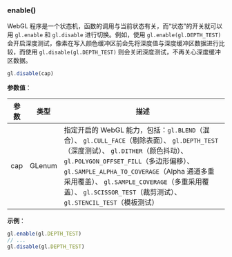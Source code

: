 ### enable()

WebGL 程序是一个状态机，函数的调用与当前状态有关，而“状态”的开关就可以用 `gl.enable` 和 `gl.disable` 进行切换。例如，使用 `gl.enable(gl.DEPTH_TEST)` 会开启深度测试，像素在写入颜色缓冲区前会先将深度值与深度缓冲区数据进行比较，而使用 `gl.disable(gl.DEPTH_TEST)` 则会关闭深度测试，不再关心深度缓冲区数据。

```js
gl.disable(cap)
```

**参数值**：

|参数|类型|描述|
|-|-|-|
|cap|GLenum|指定开启的 WebGL 能力，包括：`gl.BLEND`（混合）、 `gl.CULL_FACE`（剔除表面）、 `gl.DEPTH_TEST`（深度测试）、 `gl.DITHER`（颜色抖动）、 `gl.POLYGON_OFFSET_FILL`（多边形偏移）、 `gl.SAMPLE_ALPHA_TO_COVERAGE`（Alpha 通道多重采用覆盖）、 `gl.SAMPLE_COVERAGE`（多重采用覆盖）、 `gl.SCISSOR_TEST`（裁剪测试）、 `gl.STENCIL_TEST`（模板测试）|

**示例**：

```js
gl.enable(gl.DEPTH_TEST)
// ...
gl.disable(gl.DEPTH_TEST)
```

